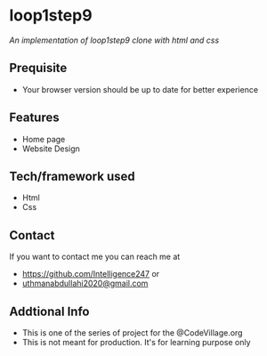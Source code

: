 # loop1step9
*An implementation of loop1step9 clone with html and css*
## Prequisite
- Your browser version should be up to date for better experience
## Features
- Home page
- Website Design
## Tech/framework used
- Html
- Css
## Contact
If you want to contact me you can reach me at
- https://github.com/Intelligence247 or
- uthmanabdullahi2020@gmail.com
## Addtional Info
- This is one of the series of project for the @CodeVillage.org
- This is not meant for production. It's for learning purpose only
